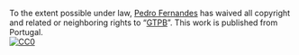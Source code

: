 To the extent possible under law,
[Pedro Fernandes](https://github.com/pfern)
has waived all copyright and related or neighboring rights to
&ldquo;[GTPB](https://github.com/GTPB)&rdquo;.
This work is published from Portugal.
<br/>
[![CC0](https://i.creativecommons.org/p/zero/1.0/88x31.png)](https://creativecommons.org/publicdomain/zero/1.0/)
